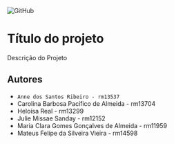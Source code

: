 <!-- @format -->

![GitHub](https://img.shields.io/github/license/Anne-Ribeiro/2emia-projeto?style=for-the-badge)

# Título do projeto

Descrição do Projeto

## Autores

- `Anne dos Santos Ribeiro - rm13537`
- Carolina Barbosa Pacífico de Almeida - rm13704
- Heloísa Real - rm13299
- Julie Missae Sanday - rm12152
- Maria Clara Gomes Gonçalves de Almeida - rm11959
- Mateus Felipe da Silveira Vieira - rm14598
